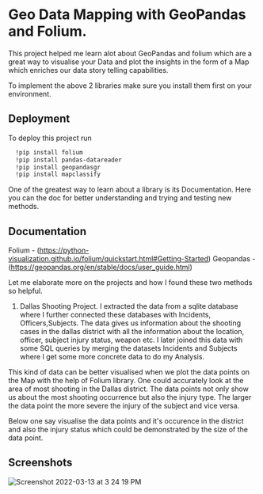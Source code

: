 
# Geo Data Mapping with GeoPandas and Folium.

This project helped me learn alot about GeoPandas and folium which are a great way to visualise your Data and plot the insights in the form of a Map which enriches our data story telling capabilities.

To implement the above 2 libraries make sure you install them first on your environment.




## Deployment

To deploy this project run

```bash
  !pip install folium
  !pip install pandas-datareader
  !pip install geopandasgr
  !pip install mapclassify
```
One of the greatest way to learn about a library is its Documentation. Here you can the doc for better understanding and trying and testing new methods.

## Documentation

Folium - (https://python-visualization.github.io/folium/quickstart.html#Getting-Started)
Geopandas - (https://geopandas.org/en/stable/docs/user_guide.html)

Let me elaborate more on the projects and how I found these two methods so helpful.

1) Dallas Shooting Project.
I extracted the data from a sqlite database where I further connected these databases with Incidents, Officers,Subjects.
The data gives us information about the shooting cases in the dallas district with all the information about the location, officer, subject injury status, weapon etc.
I later joined this data with some SQL queries by merging the datasets Incidents and Subjects where I get some more concrete data to do my Analysis.

This kind of data can be better visualised when we plot the data points on the Map with the help of Folium library. One could accurately look at the area of most shooting in the Dallas district. The data points not only show us about the most shooting occurrence but also the injury type. 
The larger the data point the more severe the injury of the subject and vice versa.

Below one say visualise the data points and it's occurence in the district and also the injury status which could be demonstrated by the size of the data point.




## Screenshots

![Screenshot 2022-03-13 at 3 24 19 PM](https://user-images.githubusercontent.com/54794852/158065709-5e9831e6-756e-4b86-9033-ca9c7150d24d.png)


